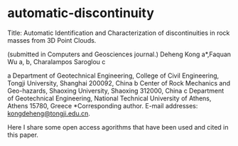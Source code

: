 # automatic-discontinuity

Title: Automatic Identification and Characterization of discontinuities in rock masses from 3D Point Clouds.

(submitted in Computers and Geosciences journal.)
Deheng Kong a*,Faquan Wu a, b, Charalampos Saroglou c

a Department of Geotechnical Engineering, College of Civil Engineering, Tongji University, Shanghai 200092, China
b Center of Rock Mechanics and Geo-hazards, Shaoxing University, Shaoxing 312000, China
c Department of Geotechnical Engineering, National Technical University of Athens, Athens 15780, Greece
*Corresponding author.
E-mail addresses: kongdeheng@tongji.edu.cn.


Here I share some open access agorithms that have been used and cited in this paper. 
